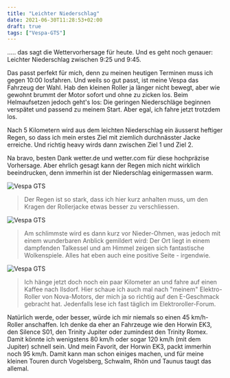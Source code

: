 ```yaml
---
title: "Leichter Niederschlag"
date: 2021-06-30T11:28:53+02:00
draft: true
tags: ["Vespa-GTS"]
---
```

..... das sagt die Wettervorhersage für heute. Und es geht noch genauer: Leichter Niederschlag zwischen 9:25 und 9:45.

Das passt perfekt für mich, denn zu meinen heutigen Terminen muss ich gegen 10:00 losfahren. Und weils so gut passt, ist meine Vespa das Fahrzeug der Wahl. Hab den kleinen Roller ja länger nicht bewegt, aber wie gewohnt brummt der Motor sofort und ohne zu zicken los. Beim Helmaufsetzen jedoch geht's los: Die geringen Niederschläge beginnen verspätet und passend zu meinem Start. Aber egal, ich fahre jetzt trotzdem los.

Nach 5 Kilometern wird aus dem leichten Niederschlag ein äusserst heftiger Regen, so dass ich mein erstes Ziel mit ziemlich durchnässter Jacke erreiche. Und richtig heavy wirds dann zwischen Ziel 1 und Ziel 2.

Na bravo, besten Dank wetter.de und wetter.com für diese hochpräzise Vorhersage. Aber ehrlich gesagt kann der Regen mich nicht wirklich beeindrucken, denn immerhin ist der Niederschlag einigermassen warm.

![Vespa GTS](../06-30-p01.jpg)
> Der Regen ist so stark, dass ich hier kurz anhalten muss, um den Kragen der Rollerjacke etwas besser zu verschliessen.

![Vespa GTS](../06-30-p02.jpg)
 > Am schlimmste wird es dann kurz vor Nieder-Ohmen, was jedoch mit einem wunderbaren Anblick gemildert wird: Der Ort liegt in einem dampfenden Talkessel und am Himmel zeigen sich fantastische Wolkenspiele. Alles hat eben auch eine positive Seite - irgendwie.

![Vespa GTS](../06-30-p03.jpg)
> Ich hänge jetzt doch noch ein paar Kilometer an und fahre auf einen Kaffee nach Ilsdorf. Hier schaue ich auch mal nach "meinem" Elektro-Roller von Nova-Motors, der mich ja so richtig auf den E-Geschmack gebracht hat. Jedenfalls lese ich fast täglich im Elektroroller-Forum.

Natürlich werde, oder besser, würde ich mir niemals so einen 45 km/h-Roller anschaffen. Ich denke da eher an Fahrzeuge wie den Horwin EK3, den Silence S01, den Trinity Jupiter oder zumindest den Trinity Romex. Damit könnte ich wenigstens 80 km/h oder sogar 120 km/h (mit dem Jupiter) schnell sein. Und mein Favorit, der Horwin EK3, packt immerhin noch 95 km/h. Damit kann man schon einiges machen, und für meine kleinen Touren durch Vogelsberg, Schwalm, Rhön und Taunus taugt das allemal.
